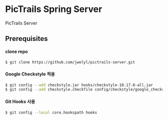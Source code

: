 # PicTrails Spring Server

PicTrails Server

## Prerequisites

#### clone repo

```bash
$ git clone https://github.com/jwelyl/pictrails-server.git
```

#### Google Checkstyle 적용
```bash
$ git config --add checkstyle.jar hooks/checkstyle-10.17.0-all.jar
$ git config --add checkstyle.checkfile config/checkstyle/google_checks.xml 
```

#### Git Hooks 사용
```bash
$ git config --local core.hookspath hooks
```

